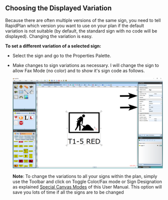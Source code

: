 ## Choosing the Displayed Variation

Because there are often multiple versions of the same sign, you need to tell RapidPlan which version you want to use on your plan if the default variation is not suitable (by default, the standard sign with no code will be displayed). Changing the variation is easy.

**To set a different variation of a selected sign:**

- Select the sign and go to the Properties Palette.

- Make changes to sign variations as necessary. I will change the sign to allow Fax Mode (no color) and to show it's sign code as follows.

  ![Changing_a_Signs_Properties](./assets/Changing_a_Signs_Properties.png)

  **Note**: To change the variations to all your signs within the plan, simply use the Toolbar and click on Toggle Color/Fax mode or Sign Designation as explained [Special Canvas Modes](../4.%20The%20Canvas/4.5%20Special%20Canvas%20Modes%20Fax%20Mode%20and%20Sign%20Designation%20Mode{.page-break-before}.md) of this User Manual. This option will save you lots of time if all the signs are to be changed
